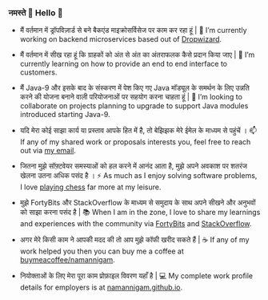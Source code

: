 ### नमस्ते 🙏 Hello 👋

- मैं वर्तमान में ड्रॉपविज़ार्ड से बने बैकएंड माइक्रोसर्विसेज पर काम कर रहा हूं |
  🔭 I’m currently working on backend microservices based out of [Dropwizard](https://github.com/dropwizard/dropwizard).

- मैं वर्तमान में सीख रहा हूं कि ग्राहकों को अंत से अंत का अंतराफलक कैसे प्रदान किया जाए |
  🌱 I’m currently learning on how to provide an end to end interface to customers.

- मैं Java-9 और इसके बाद के संस्करण में पेश किए गए Java मॉड्यूल के समर्थन के लिए उन्नति करने की योजना बनाने वाली परियोजनाओं पर सहयोग करना चाहता हूं |
  👯 I’m looking to collaborate on projects planning to upgrade to support Java modules introduced starting Java-9.

- यदि मेरा कोई साझा कार्य या प्रस्ताव आपके हित में है, तो बेझिझक मेरे ईमेल के माध्यम से पहुंचें ।
  📫 If any of my shared work or proposals interests you, feel free to reach out via [my email](mailto:namannigam12@gmail.com).

- जितना मुझे सॉफ़्टवेयर समस्याओं को हल करने में आनंद आता है, मुझे अपने अवकाश पर शतरंज खेलना उतना अधिक पसंद है ।
  ⚡ As much as I enjoy solving software problems, I love [playing chess](https://www.chess.com/member/namannigam) far more at my leisure.
  
- मुझे FortyBits और StackOverflow के माध्यम से समुदाय के साथ अपने सीखने और अनुभवों को साझा करना पसंद है |
  📚 When I am in the zone, I love to share my learnings and experiences with the community via [FortyBits](https://fortybits.github.io/) and [StackOverflow](https://stackoverflow.com/users/1746118/naman).

- अगर मेरे किसी काम ने आपकी मदद की तो आप मुझे कॉफी खरीद सकते हैं |
  ☕ If any of my work helped you then you can buy me a coffee at [buymeacoffee/namannigam](https://www.buymeacoffee.com/namannigam).

- नियोक्ताओं के लिए मेरा पूरा काम प्रोफ़ाइल विवरण यहाँ है |
  💻 My complete work profile details for employers is at [namannigam.github.io](https://namannigam.github.io/).
